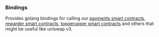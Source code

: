### Bindings

Provides golang bindings for calling our [payments smart contracts](https://github.com/mysteriumnetwork/payments-smart-contracts), [rewarder smart contracts](https://github.com/mysteriumnetwork/rewarder-smart-contracts), [topperupper smart contracts](https://github.com/mysteriumnetwork/topperupper-smart-contracts) and others that might be useful like uniswap v3.

